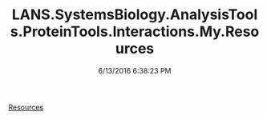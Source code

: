 ﻿---
title: LANS.SystemsBiology.AnalysisTools.ProteinTools.Interactions.My.Resources
date: 6/13/2016 6:38:23 PM
---

[Resources](T-LANS.SystemsBiology.AnalysisTools.ProteinTools.Interactions.My.Resources.Resources.html)
